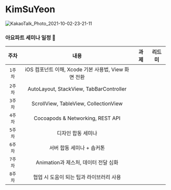# KimSuYeon

![KakaoTalk_Photo_2021-10-02-23-21-11](https://user-images.githubusercontent.com/81313960/135720971-5986a1f7-4800-4b23-b024-fa8e5f31bdc6.png)
<br/>


### 아요파트 세미나 일정 🔮

| 주차 | 내용 | 과제 | 리드미 |
|:------:|:------:|:------:|:------:|
|`1주차`| iOS 컴포넌트 이해, Xcode 기본 사용법, View 화면 전환| | |
|`2주차`| AutoLayout, StackView, TabBarController | | |
|`3주차`| ScrollView, TableView, CollectionView | | |
|`4주차`| Cocoapods & Networking, REST API | | |
|`5주차`| 디자인 합동 세미나 | | |
|`6주차`| 서버 합동 세미나 + 솝커톤 | | |
|`7주차`| Animation과 제스처, 데이터 전달 심화 | | |
|`8주차`| 협업 시 도움이 되는 팁과 라이브러리 사용 | | |
